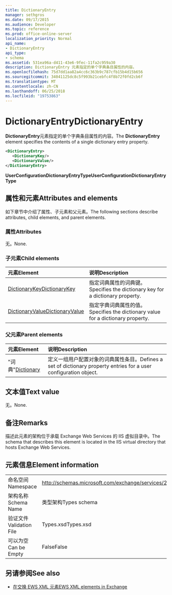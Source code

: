 ```yaml
---
title: DictionaryEntry
manager: sethgros
ms.date: 09/17/2015
ms.audience: Developer
ms.topic: reference
ms.prod: office-online-server
localization_priority: Normal
api_name:
- DictionaryEntry
api_type:
- schema
ms.assetid: 531ea96a-d411-43e6-9fec-11fa2c959a30
description: DictionaryEntry 元素指定的单个字典条目属性的内容。
ms.openlocfilehash: 75d7dd1aa82a4cc6c363b9c787cfb15b4d15b656
ms.sourcegitcommit: 34041125dc8c5f993b21cebfc4f8b72f0fd2cb6f
ms.translationtype: MT
ms.contentlocale: zh-CN
ms.lasthandoff: 06/25/2018
ms.locfileid: "19753863"
---
```

# <a name="dictionaryentry"></a><span data-ttu-id="06407-103">DictionaryEntry</span><span class="sxs-lookup"><span data-stu-id="06407-103">DictionaryEntry</span></span>

<span data-ttu-id="06407-104">**DictionaryEntry**元素指定的单个字典条目属性的内容。</span><span class="sxs-lookup"><span data-stu-id="06407-104">The **DictionaryEntry** element specifies the contents of a single dictionary entry property.</span></span> 
  
```xml
<DictionaryEntry>
   <DictionaryKey/>
   <DictionaryValue/>
</DictionaryEntry>
```

 <span data-ttu-id="06407-105">**UserConfigurationDictionaryEntryType**</span><span class="sxs-lookup"><span data-stu-id="06407-105">**UserConfigurationDictionaryEntryType**</span></span>
## <a name="attributes-and-elements"></a><span data-ttu-id="06407-106">属性和元素</span><span class="sxs-lookup"><span data-stu-id="06407-106">Attributes and elements</span></span>

<span data-ttu-id="06407-107">如下章节中介绍了属性、子元素和父元素。</span><span class="sxs-lookup"><span data-stu-id="06407-107">The following sections describe attributes, child elements, and parent elements.</span></span>
  
### <a name="attributes"></a><span data-ttu-id="06407-108">属性</span><span class="sxs-lookup"><span data-stu-id="06407-108">Attributes</span></span>

<span data-ttu-id="06407-109">无。</span><span class="sxs-lookup"><span data-stu-id="06407-109">None.</span></span>
  
### <a name="child-elements"></a><span data-ttu-id="06407-110">子元素</span><span class="sxs-lookup"><span data-stu-id="06407-110">Child elements</span></span>

|<span data-ttu-id="06407-111">**元素**</span><span class="sxs-lookup"><span data-stu-id="06407-111">**Element**</span></span>|<span data-ttu-id="06407-112">**说明**</span><span class="sxs-lookup"><span data-stu-id="06407-112">**Description**</span></span>|
|:-----|:-----|
|[<span data-ttu-id="06407-113">DictionaryKey</span><span class="sxs-lookup"><span data-stu-id="06407-113">DictionaryKey</span></span>](dictionarykey.md) <br/> |<span data-ttu-id="06407-114">指定词典属性的词典键。</span><span class="sxs-lookup"><span data-stu-id="06407-114">Specifies the dictionary key for a dictionary property.</span></span>  <br/> |
|[<span data-ttu-id="06407-115">DictionaryValue</span><span class="sxs-lookup"><span data-stu-id="06407-115">DictionaryValue</span></span>](dictionaryvalue.md) <br/> |<span data-ttu-id="06407-116">指定字典词典属性的值。</span><span class="sxs-lookup"><span data-stu-id="06407-116">Specifies the dictionary value for a dictionary property.</span></span>  <br/> |
   
### <a name="parent-elements"></a><span data-ttu-id="06407-117">父元素</span><span class="sxs-lookup"><span data-stu-id="06407-117">Parent elements</span></span>

|<span data-ttu-id="06407-118">**元素**</span><span class="sxs-lookup"><span data-stu-id="06407-118">**Element**</span></span>|<span data-ttu-id="06407-119">**说明**</span><span class="sxs-lookup"><span data-stu-id="06407-119">**Description**</span></span>|
|:-----|:-----|
|<span data-ttu-id="06407-120">"词典"</span><span class="sxs-lookup"><span data-stu-id="06407-120">[Dictionary](dictionary.md)</span></span> <br/> |<span data-ttu-id="06407-121">定义一组用户配置对象的词典属性条目。</span><span class="sxs-lookup"><span data-stu-id="06407-121">Defines a set of dictionary property entries for a user configuration object.</span></span>  <br/> |
   
## <a name="text-value"></a><span data-ttu-id="06407-122">文本值</span><span class="sxs-lookup"><span data-stu-id="06407-122">Text value</span></span>

<span data-ttu-id="06407-123">无。</span><span class="sxs-lookup"><span data-stu-id="06407-123">None.</span></span>
  
## <a name="remarks"></a><span data-ttu-id="06407-124">备注</span><span class="sxs-lookup"><span data-stu-id="06407-124">Remarks</span></span>

<span data-ttu-id="06407-125">描述此元素的架构位于承载 Exchange Web Services 的 IIS 虚拟目录中。</span><span class="sxs-lookup"><span data-stu-id="06407-125">The schema that describes this element is located in the IIS virtual directory that hosts Exchange Web Services.</span></span>
  
## <a name="element-information"></a><span data-ttu-id="06407-126">元素信息</span><span class="sxs-lookup"><span data-stu-id="06407-126">Element information</span></span>

|||
|:-----|:-----|
|<span data-ttu-id="06407-127">命名空间</span><span class="sxs-lookup"><span data-stu-id="06407-127">Namespace</span></span>  <br/> |http://schemas.microsoft.com/exchange/services/2006/types  <br/> |
|<span data-ttu-id="06407-128">架构名称</span><span class="sxs-lookup"><span data-stu-id="06407-128">Schema Name</span></span>  <br/> |<span data-ttu-id="06407-129">类型架构</span><span class="sxs-lookup"><span data-stu-id="06407-129">Types schema</span></span>  <br/> |
|<span data-ttu-id="06407-130">验证文件</span><span class="sxs-lookup"><span data-stu-id="06407-130">Validation File</span></span>  <br/> |<span data-ttu-id="06407-131">Types.xsd</span><span class="sxs-lookup"><span data-stu-id="06407-131">Types.xsd</span></span>  <br/> |
|<span data-ttu-id="06407-132">可以为空</span><span class="sxs-lookup"><span data-stu-id="06407-132">Can be Empty</span></span>  <br/> |<span data-ttu-id="06407-133">False</span><span class="sxs-lookup"><span data-stu-id="06407-133">False</span></span>  <br/> |
   
## <a name="see-also"></a><span data-ttu-id="06407-134">另请参阅</span><span class="sxs-lookup"><span data-stu-id="06407-134">See also</span></span>

- [<span data-ttu-id="06407-135">在交换 EWS XML 元素</span><span class="sxs-lookup"><span data-stu-id="06407-135">EWS XML elements in Exchange</span></span>](ews-xml-elements-in-exchange.md)

